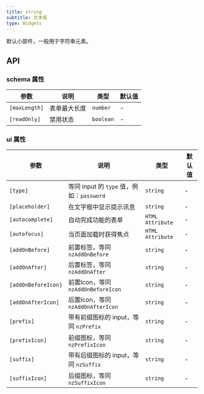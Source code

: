 ```yaml
---
title: string
subtitle: 文本框
type: Widgets
---
```


默认小部件，一般用于字符串元素。

## API

### schema 属性

参数 | 说明 | 类型 | 默认值
----|------|-----|------
`[maxLength]` | 表单最大长度  | `number` | -
`[readOnly]` | 禁用状态  | `boolean` | -

### ui 属性

参数 | 说明 | 类型 | 默认值
----|------|-----|------
`[type]` | 等同 input 的 `type` 值，例如：`password` | `string` | -
`[placeholder]` | 在文字框中显示提示讯息 | `string` | -
`[autocomplete]` | 自动完成功能的表单 | `HTML Attribute` | -
`[autofocus]` | 当页面加载时获得焦点 | `HTML Attribute` | -
`[addOnBefore]` | 前置标签，等同 `nzAddOnBefore` | `string` | -
`[addOnAfter]` | 后置标签，等同 `nzAddOnAfter` | `string` | -
`[addOnBeforeIcon]` | 前置Icon，等同 `nzAddOnBeforeIcon` | `string` | -
`[addOnAfterIcon]` | 后置Icon，等同 `nzAddOnAfterIcon` | `string` | -
`[prefix]` | 带有前缀图标的 input，等同 `nzPrefix` | `string` | -
`[prefixIcon]` | 前缀图标，等同 `nzPrefixIcon` | `string` | -
`[suffix]` | 带有后缀图标的 input，等同 `nzSuffix` | `string` | -
`[suffixIcon]` | 后缀图标，等同 `nzSuffixIcon` | `string` | -
